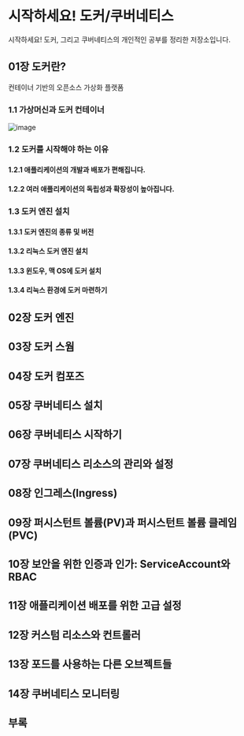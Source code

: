 # 시작하세요! 도커/쿠버네티스
 시작하세요! 도커, 그리고 쿠버네티스의 개인적인 공부를 정리한 저장소입니다.

## 01장 도커란?
컨테이너 기반의 오픈소스 가상화 플랫폼
### 1.1 가상머신과 도커 컨테이너
![image](https://user-images.githubusercontent.com/38122225/118396077-b5647800-b688-11eb-8736-6eb4e30b6207.png)
### 1.2 도커를 시작해야 하는 이유
#### 1.2.1 애플리케이션의 개발과 배포가 편해집니다.
#### 1.2.2 여러 애플리케이션의 독립성과 확장성이 높아집니다.
### 1.3 도커 엔진 설치
#### 1.3.1 도커 엔진의 종류 및 버전
#### 1.3.2 리눅스 도커 엔진 설치
#### 1.3.3 윈도우, 맥 OS에 도커 설치
#### 1.3.4 리눅스 환경에 도커 마련하기
## 02장 도커 엔진
## 03장 도커 스웜
## 04장 도커 컴포즈
## 05장 쿠버네티스 설치
## 06장 쿠버네티스 시작하기
## 07장 쿠버네티스 리소스의 관리와 설정
## 08장 인그레스(Ingress)
## 09장 퍼시스턴트 볼륨(PV)과 퍼시스턴트 볼륨 클레임(PVC)
## 10장 보안을 위한 인증과 인가: ServiceAccount와 RBAC
## 11장 애플리케이션 배포를 위한 고급 설정
## 12장 커스텀 리소스와 컨트롤러
## 13장 포드를 사용하는 다른 오브젝트들
## 14장 쿠버네티스 모니터링
## 부록
